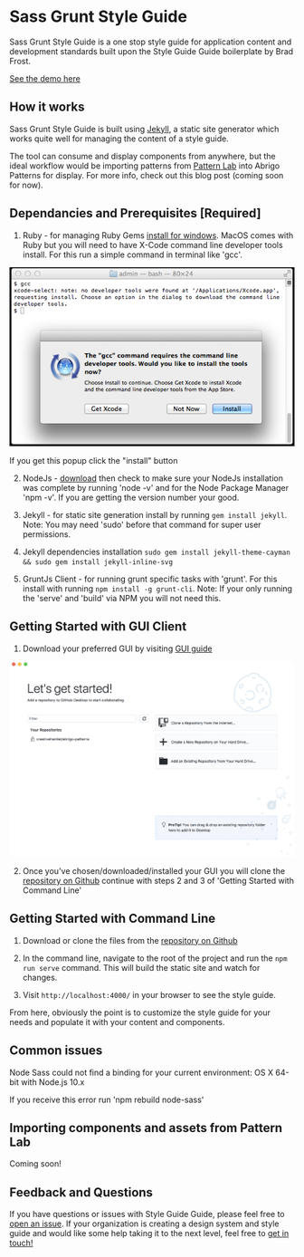 # Sass Grunt Style Guide

Sass Grunt Style Guide is a one stop style guide for application content and development standards built upon the Style Guide Guide boilerplate by Brad Frost.

[See the demo here](https://bradfrost.github.io/style-guide-guide/)

## How it works
Sass Grunt Style Guide is built using [Jekyll](https://jekyllrb.com/), a static site generator which works quite well for managing the content of a style guide.

The tool can consume and display components from anywhere, but the ideal workflow would be importing patterns from [Pattern Lab](http://patternlab.io/) into Abrigo Patterns for display. For more info, check out this blog post (coming soon for now).

## Dependancies and Prerequisites [Required]
1. Ruby - for managing Ruby Gems [install for windows](https://rubyinstaller.org/). MacOS comes with Ruby but you will need to have X-Code command line developer tools install. For this run a simple command in terminal like 'gcc'.

![install of command line dev tools](/images/x-code-select.png)

If you get this popup click the "install" button

2. NodeJs - [download](https://nodejs.org) then check to make sure your NodeJs installation was complete by running 'node -v' and for the Node Package Manager 'npm -v'. If you are getting the version number your good.

3. Jekyll - for static site generation install by running `gem install jekyll`. Note: You may need 'sudo' before that command for super user permissions.

4. Jekyll dependencies installation `sudo gem install jekyll-theme-cayman && sudo gem install jekyll-inline-svg`

5. GruntJs Client - for running grunt specific tasks with 'grunt'. For this install with running `npm install -g grunt-cli`. Note: If your only running the 'serve' and 'build' via NPM you will not need this.

## Getting Started with GUI Client
1. Download your preferred GUI by visiting [GUI guide](https://git-scm.com/downloads/guis)

![example GUI](/images/guis.png)

2. Once you've chosen/downloaded/installed your GUI you will clone the [repository on Github](https://github.com/creativehamlet/abrigo-patterns) continue with steps 2 and 3 of 'Getting Started with Command Line'

## Getting Started with Command Line
1. Download or clone the files from the [repository on Github](https://github.com/creativehamlet/abrigo-patterns)

2. In the command line, navigate to the root of the project and run the `npm run serve` command. This will build the static site and watch for changes.

3. Visit `http://localhost:4000/` in your browser to see the style guide.

From here, obviously the point is to customize the style guide for your needs and populate it with your content and components.

## Common issues
Node Sass could not find a binding for your current environment: OS X 64-bit with Node.js 10.x

If you receive this error run 'npm rebuild node-sass'

## Importing components and assets from Pattern Lab
Coming soon!

## Feedback and Questions
If you have questions or issues with Style Guide Guide, please feel free to [open an issue](https://github.com/creativehamlet/abrigo-patterns/issues). If your organization is creating a design system and style guide and would like some help taking it to the next level, feel free to [get in touch!](brad.sosnowski@abrigo.com)
